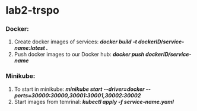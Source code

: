 # lab2-trspo<br>
### Docker:
1. Create docker images of services: *__docker build -t dockerID/service-name:latest .__*
2. Push docker images to our Docker hub: *__docker push dockerID/service-name__*

### Minikube: 
1. To start in minikube: *__minikube start --driver=docker --ports=30000:30000,30001:30001,30002:30002__*
2. Start images from temrinal: *__kubectl apply -f service-name.yaml__*
